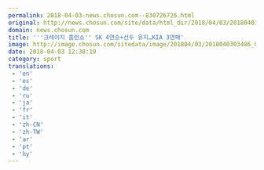 ```yaml
---
permalink: 2018-04-03-news.chosun.com--830726726.html
original: http://news.chosun.com/site/data/html_dir/2018/04/03/2018040303573.html
domain: news.chosun.com
title: '''크레이지 홈런쇼'' SK 4연승+선두 유지…KIA 3연패'
image: http://image.chosun.com/sitedata/image/201804/03/2018040303486_0.jpg
date: 2018-04-03 12:38:19
category: sport
translations: 
 - 'en'
 - 'es'
 - 'de'
 - 'ru'
 - 'ja'
 - 'fr'
 - 'it'
 - 'zh-CN'
 - 'zh-TW'
 - 'ar'
 - 'pt'
 - 'hy'
---
```



